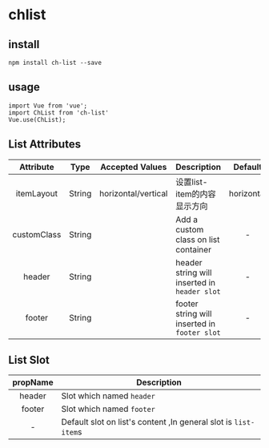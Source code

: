 # chlist

## install
```
npm install ch-list --save
```

## usage
```
import Vue from 'vue';
import ChList from 'ch-list'
Vue.use(ChList);
```


## List Attributes
| Attribute | Type | Accepted Values | Description | Default |
|:--: | :--: | -- | -- | :--:|
| itemLayout | String | horizontal/vertical | 设置list-item的内容显示方向 | horizontal |
| customClass | String |  | Add a custom class on list container | - |
| header | String |  | header string will inserted in ```header slot``` | - |
| footer | String |  | footer string will inserted in ```footer slot``` | - |
## List Slot
| propName | Description |
|:--:|--|
| header | Slot which named ```header``` |
| footer | Slot which named ```footer``` |
| - | Default slot on list's content ,In general slot is ```list-item```s  |